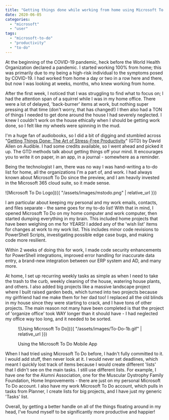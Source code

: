 ```yaml
---
title: "Getting things done while working from home using Microsoft To Do!"
date: 2020-06-05
categories: 
  - "microsoft"
  - "user"
tags: 
  - "microsoft-to-do"
  - "productivity"
  - "to-do"
---
```


At the beginning of the COVID-19 pandemic, heck before the World Health Organization declared a pandemic. I started working 100% from home; this was primarily due to my being a high-risk individual to the symptoms posed by COVID-19. I had worked from home a day or two in a row here and there, but now I was looking at weeks, months, who knew working from home.

After the first week, I noticed that I was struggling to find what to focus on; I had the attention span of a squirrel while I was in my home office. There were a lot of delayed, 'back-burner' items at work, but nothing super pressing at that time (don't worry, that has changed!) I then also had a TON of things I needed to get done around the house I had severely neglected. I knew I couldn't work on the house ethically when I should be getting work done, so I felt like my wheels were spinning in the mud.

<!--more-->

I'm a huge fan of audiobooks, so I did a bit of digging and stumbled across "[Getting Things Done: The Art of Stress-Free Productivity](https://www.amazon.com/gp/product/0143126563/ref=as_li_tl?ie=UTF8&camp=1789&creative=9325&creativeASIN=0143126563&linkCode=as2&tag=mattblogsi0b1-20&linkId=29a2e91332dd6aa4dba71d4a3c3a66e3)" (GTD) by David Allen on Audible. I had some credits available, so I went ahead and picked it up. The GTD methods talk about getting things off your mind. It encourages you to write it on paper, in an app, in a journal - somewhere as a reminder.


Being the technologist I am, there was no way I was hand-writing a to-do list for home, all the organizations I'm a part of, and work. I had always known about Microsoft To Do since the preview, and I am heavily invested in the Microsoft 365 cloud suite, so it made sense.

![Microsoft To Do Logo]({{ "/assets/images/mstodo.png" | relative_url }})

I am particular about keeping my personal and my work emails, contacts, and files separate - the same goes for my to-do list! With that in mind, I opened Microsoft To Do on my home computer and work computer, then started dumping everything in my brain. This included home projects that have been weighing on me for YEARS! I added any of the 'wish list' items for changes at work to my work list. This includes minor code revisions to PowerShell Scripts, investigating possible edge case bugs, and making code more resilient.

Within 2 weeks of doing this for work, I made code security enhancements for PowerShell integrations, improved error handling for inaccurate data entry, a brand-new integration between our ERP system and AD, and many more.

At home, I set up recurring weekly tasks as simple as when I need to take the trash to the curb, weekly cleaning of the house, watering house plants, and others. I also added big projects like a massive landscape project where I built raised garden beds, which turned into two projects because my girlfriend had me make them for her dad too! I replaced all the old blinds in my house since they were starting to crack, and I have tons of other projects. The main reason not many have been completed is that the project of 'organize office' took WAY longer than it should have - I had neglected my office way too long, and it needed to be sorted.

<figure>

![Using Microsoft To Do]({{ "/assets/images/To-Do-1b.gif" | relative_url }})

<figcaption>

Using the Microsoft To Do Mobile App

</figcaption>

</figure>

When I had tried using Microsoft To Do before, I hadn't fully committed to it. I would add stuff, then never look at it. I would never set deadlines, which meant I quickly lost track of items because I would create different 'lists' that I didn't see on the main tasks. I still use different lists. For example, I have one for the Alumni Association, one for the Muscular Dystrophy Family Foundation, Home Improvements - there are just on my personal Microsoft To Do account. I also have my work Microsoft To Do account, which pulls in tasks from Planner, I create lists for big projects, and I have just my generic 'Tasks' list.

Overall, by getting a better handle on all of the things floating around in my head, I've found myself to be significantly more productive and happier!
